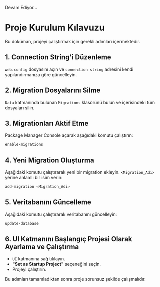 Devam Ediyor...

# Proje Kurulum Kılavuzu

Bu doküman, projeyi çalıştırmak için gerekli adımları içermektedir.

## 1. Connection String'i Düzenleme
`web.config` dosyasını açın ve `connection string` adresini kendi yapılandırmanıza göre güncelleyin.

## 2. Migration Dosyalarını Silme
`Data` katmanında bulunan `Migrations` klasörünü bulun ve içerisindeki tüm dosyaları silin.

## 3. Migrationları Aktif Etme
Package Manager Console açarak aşağıdaki komutu çalıştırın:
```powershell
enable-migrations
```

## 4. Yeni Migration Oluşturma
Aşağıdaki komutu çalıştırarak yeni bir migration ekleyin. `<Migration_Adi>` yerine anlamlı bir isim verin:
```powershell
add-migration <Migration_Adi>
```

## 5. Veritabanını Güncelleme
Aşağıdaki komutu çalıştırarak veritabanını güncelleyin:
```powershell
update-database
```

## 6. UI Katmanını Başlangıç Projesi Olarak Ayarlama ve Çalıştırma
- `UI` katmanına sağ tıklayın.
- **"Set as Startup Project"** seçeneğini seçin.
- Projeyi çalıştırın.

Bu adımları tamamladıktan sonra proje sorunsuz şekilde çalışmalıdır.

